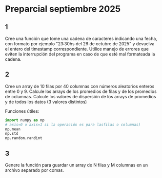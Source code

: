 # Preparcial septiembre 2025

## 1
Cree una función que tome una cadena de caracteres indicando una fecha, con formato por ejemplo "23:30hs del 26 de octubre de 2025" y devuelva el entero del timestamp correspondiente. Utilice manejo de errores que eviten la interrupción del programa en caso de que esté mal formateada la cadena.

## 2
Cree un array de 10 filas por 40 columnas con números aleatorios enteros entre 0 y 9. Calcule los arrays de los promedios de filas y de los promedios de columnas. Calcule los valores de dispersión de los arrays de promedios y de todos los datos (3 valores distintos)

Funciones útiles:
```python
import numpy as np
# axis=0 o axis=1 si la operación es para lasfilas o columnas)
np.mean 
np.std
np.random.randint
```
## 3
Genere la función para guardar un array de N filas y M columnas en un archivo separado por comas.